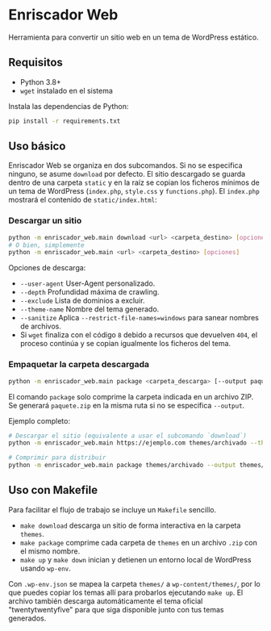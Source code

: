 # Enriscador Web

Herramienta para convertir un sitio web en un tema de WordPress estático.

## Requisitos

- Python 3.8+
- `wget` instalado en el sistema

Instala las dependencias de Python:

```bash
pip install -r requirements.txt
```

## Uso básico

Enriscador Web se organiza en dos subcomandos. Si no se especifica ninguno,
se asume `download` por defecto. El sitio descargado se guarda dentro de una
carpeta `static` y en la raíz se copian los ficheros mínimos de un tema de
WordPress (`index.php`, `style.css` y `functions.php`). El `index.php`
mostrará el contenido de `static/index.html`:

### Descargar un sitio

```bash
python -m enriscador_web.main download <url> <carpeta_destino> [opciones]
# O bien, simplemente
python -m enriscador_web.main <url> <carpeta_destino> [opciones]
```

Opciones de descarga:

- `--user-agent` User-Agent personalizado.
- `--depth` Profundidad máxima de crawling.
- `--exclude` Lista de dominios a excluir.
- `--theme-name` Nombre del tema generado.
- `--sanitize` Aplica `--restrict-file-names=windows` para sanear nombres de archivos.
- Si `wget` finaliza con el código `8` debido a recursos que devuelven
  `404`, el proceso continúa y se copian igualmente los ficheros del tema.

### Empaquetar la carpeta descargada

```bash
python -m enriscador_web.main package <carpeta_descarga> [--output paquete.zip]
```

El comando `package` solo comprime la carpeta indicada en un archivo ZIP. Se generará `paquete.zip` en la misma ruta si no se especifica `--output`.

Ejemplo completo:

```bash
# Descargar el sitio (equivalente a usar el subcomando `download`)
python -m enriscador_web.main https://ejemplo.com themes/archivado --theme-name MiTema --depth 1

# Comprimir para distribuir
python -m enriscador_web.main package themes/archivado --output themes/archivado.zip
```

## Uso con Makefile

Para facilitar el flujo de trabajo se incluye un `Makefile` sencillo.

- `make download` descarga un sitio de forma interactiva en la carpeta `themes`.
- `make package` comprime cada carpeta de `themes` en un archivo `.zip` con el mismo nombre.
- `make up` y `make down` inician y detienen un entorno local de WordPress usando `wp-env`.

Con `.wp-env.json` se mapea la carpeta `themes/` a `wp-content/themes/`, por lo que puedes copiar los temas allí para probarlos ejecutando `make up`.
El archivo también descarga automáticamente el tema oficial "twentytwentyfive" para que siga disponible junto con tus temas generados.

